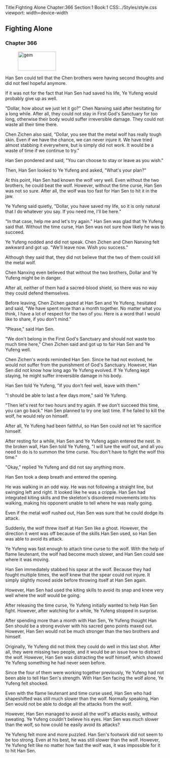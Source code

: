 Title:Fighting Alone 
Chapter:366 
Section:1 
Book:1 
CSS:../Styles/style.css 
viewport: width=device-width
  
## Fighting Alone
### Chapter 366
  
<figure>
	<img src="../Images/gem.gif" alt="gem" id="gem" width="120" height="60" />
</figure>
  

  
Han Sen could tell that the Chen brothers were having second thoughts and did not feel hopeful anymore.

If it was not for the fact that Han Sen had saved his life, Ye Yufeng would probably give up as well.

"Dollar, how about we just let it go?" Chen Nanxing said after hesitating for a long while. After all, they could not stay in First God's Sanctuary for too long, otherwise their body would suffer irreversible damage. They could not waste all their time there.

Chen Zichen also said, "Dollar, you see that the metal wolf has really tough skin. Even if we have the chance, we can never injure it. We have tried almost stabbing it everywhere, but is simply did not work. It would be a waste of time if we continue to try."

Han Sen pondered and said, "You can choose to stay or leave as you wish."

Then, Han Sen looked to Ye Yufeng and asked, "What's your plan?"

At this point, Han Sen had known the wolf very well. Even without the two brothers, he could beat the wolf. However, without the time curse, Han Sen was not so sure. After all, the wolf was too fast for Han Sen to hit it in the jaw.

Ye Yufeng said quietly, "Dollar, you have saved my life, so it is only natural that I do whatever you say. If you need me, I'll be here."

"In that case, help me and let's try again." Han Sen was glad that Ye Yufeng said that. Without the time curse, Han Sen was not sure how likely he was to succeed.

Ye Yufeng nodded and did not speak. Chen Zichen and Chen Nanxing felt awkward and got up. "We'll leave now. Wish you success."

Although they said that, they did not believe that the two of them could kill the metal wolf.

Chen Nanxing even believed that without the two brothers, Dollar and Ye Yufeng might be in danger.

After all, neither of them had a sacred-blood shield, so there was no way they could defend themselves.

Before leaving, Chen Zichen gazed at Han Sen and Ye Yufeng, hesitated and said, "We have spent more than a month together. No matter what you think, I have a lot of respect for the two of you. Here is a word that I would like to share, if you don't mind."

"Please," said Han Sen.

"We don't belong in the First God's Sanctuary and should not waste too much time here," Chen Zichen said and got up to fair Han Sen and Ye Yufeng well.

Chen Zichen's words reminded Han Sen. Since he had not evolved, he would not suffer from the punishment of God's Sanctuary. However, Han Sen did not know how long ago Ye Yufeng evolved. If Ye Yufeng kept staying, he might suffer irreversible damage in his body.

Han Sen told Ye Yufeng, "If you don't feel well, leave with them."

"I should be able to last a few days more," said Ye Yufeng.

"Then let's rest for two hours and try again. If we don't succeed this time, you can go back." Han Sen planned to try one last time. If he failed to kill the wolf, he would rely on himself.

After all, Ye Yufeng had been faithful, so Han Sen could not let Ye sacrifice himself.

After resting for a while, Han Sen and Ye Yufeng again entered the nest. In the broken wall, Han Sen told Ye Yufeng, "I will lure the wolf out, and all you need to do is to summon the time curse. You don't have to fight the wolf this time."

"Okay," replied Ye Yufeng and did not say anything more.

Han Sen took a deep breath and entered the opening.

He was walking in an odd way. He was not following a straight line, but swinging left and right. It looked like he was a cripple. Han Sen had integrated kiting skills and the skeleton's disordered movements into his walking, making his opponent unable to tell where he was really going.

Even if the metal wolf rushed out, Han Sen was sure that he could dodge its attack.

Suddenly, the wolf threw itself at Han Sen like a ghost. However, the direction it went was off because of the skills Han Sen used, so Han Sen was able to avoid its attack.

Ye Yufeng was fast enough to attach time curse to the wolf. With the help of flame lieutenant, the wolf had become much slower, and Han Sen could see where it was moving.

Han Sen immediately stabbed his spear at the wolf. Because they had fought multiple times, the wolf knew that the spear could not injure. It simply slightly moved aside before throwing itself at Han Sen again.

However, Han Sen had used the kiting skills to avoid its snap and knew very well where the wolf would be going.

After releasing the time curse, Ye Yufeng initially wanted to help Han Sen fight. However, after watching for a while, Ye Yufeng stopped in surprise.

After spending more than a month with Han Sen, Ye Yufeng thought Han Sen should be a strong evolver with his sacred geno points maxed out. However, Han Sen would not be much stronger than the two brothers and himself.

Originally, Ye Yufeng did not think they could do well in this last shot. After all, they were missing two people, and it would be an issue how to distract the wolf. However, Han Sen was distracting the wolf himself, which showed Ye Yufeng something he had never seen before.

Since the four of them were working together previously, Ye Yufeng had not been able to tell Han Sen's strength. With Han Sen facing the wolf alone, Ye Yufeng felt shocked.

Even with the flame lieutenant and time curse used, Han Sen who had shapeshifted was still much slower than the wolf. Normally speaking, Han Sen would not be able to dodge all the attacks from the wolf.

However, Han Sen managed to avoid all the wolf's attacks easily, without sweating. Ye Yufeng couldn't believe his eyes. Han Sen was much slower than the wolf, so how could he easily avoid its attacks?

Ye Yufeng felt more and more puzzled. Han Sen's footwork did not seem to be too strong. Even at his best, he was still slower than the wolf. However, Ye Yufeng felt like no matter how fast the wolf was, it was impossible for it to hit Han Sen.